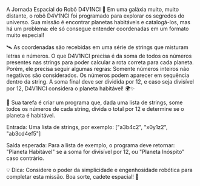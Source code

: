 

A Jornada Espacial do Robô D4V1NCI
🌌 Em uma galáxia muito, muito distante, o robô D4V1NCI foi programado para explorar os segredos do universo. 
Sua missão é encontrar planetas habitáveis e catalogá-los, mas há um problema: ele só consegue entender coordenadas em um formato muito especial!

🛰️ As coordenadas são recebidas em uma série de strings que misturam letras e números. O que D4V1NCI precisa é da soma de todos os números presentes nas strings para poder calcular a rota correta para cada planeta. Porém, ele precisa seguir algumas regras:
Somente números inteiros não negativos são considerados.
Os números podem aparecer em sequência dentro da string.
A soma final deve ser dividida por 12, e caso seja divisível por 12, D4V1NCI considera o planeta habitável! 🌍✨

🔧 Sua tarefa é criar um programa que, dada uma lista de strings, some todos os números de cada string, divida o total por 12 e determine se o planeta é habitável.

Entrada:
Uma lista de strings, por exemplo: ["a3b4c2", "x0y1z2", "ab3cd4ef5"]

Saída esperada:
Para a lista de exemplo, o programa deve retornar: "Planeta Habitável" se a soma for divisível por 12, ou "Planeta Inóspito" caso contrário.



💡 Dica: Considere o poder da simplicidade e engenhosidade robótica para completar esta missão. Boa sorte, cadete espacial! 🚀
